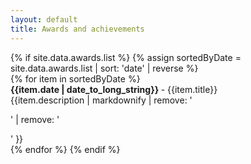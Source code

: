 ```yaml
---
layout: default
title: Awards and achievements
---
```


<div class="container">
 {% if site.data.awards.list %}
  {% assign sortedByDate = site.data.awards.list | sort: 'date' | reverse %}
   <div class="row">
  {% for item in sortedByDate %}
    <div class="p-4 card card-primary full-width-fixed">
     <div class="card-header text-success"> <strong>{{item.date | date_to_long_string}} </strong> - {{item.title}} </div>
      <div class="card-body">
      {{item.description | markdownify | remove: '<p>' | remove: '</p>' }} 
      </div>
    </div>
  {% endfor %}
 {% endif %}
</div>

